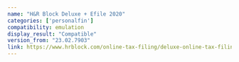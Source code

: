 ```yaml
---
name: "H&R Block Deluxe + Efile 2020"
categories: ['personalfin']
compatibility: emulation
display_result: "Compatible"
version_from: "23.02.7903"
link: https://www.hrblock.com/online-tax-filing/deluxe-online-tax-filing/
---
```


